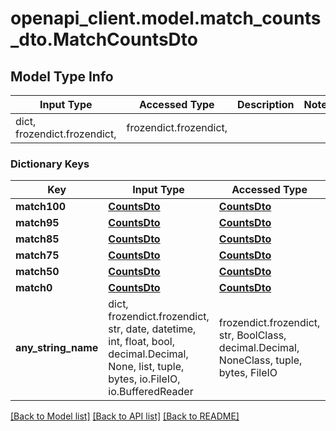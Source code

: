# openapi_client.model.match_counts_dto.MatchCountsDto

## Model Type Info
Input Type | Accessed Type | Description | Notes
------------ | ------------- | ------------- | -------------
dict, frozendict.frozendict,  | frozendict.frozendict,  |  | 

### Dictionary Keys
Key | Input Type | Accessed Type | Description | Notes
------------ | ------------- | ------------- | ------------- | -------------
**match100** | [**CountsDto**](CountsDto.md) | [**CountsDto**](CountsDto.md) |  | [optional] 
**match95** | [**CountsDto**](CountsDto.md) | [**CountsDto**](CountsDto.md) |  | [optional] 
**match85** | [**CountsDto**](CountsDto.md) | [**CountsDto**](CountsDto.md) |  | [optional] 
**match75** | [**CountsDto**](CountsDto.md) | [**CountsDto**](CountsDto.md) |  | [optional] 
**match50** | [**CountsDto**](CountsDto.md) | [**CountsDto**](CountsDto.md) |  | [optional] 
**match0** | [**CountsDto**](CountsDto.md) | [**CountsDto**](CountsDto.md) |  | [optional] 
**any_string_name** | dict, frozendict.frozendict, str, date, datetime, int, float, bool, decimal.Decimal, None, list, tuple, bytes, io.FileIO, io.BufferedReader | frozendict.frozendict, str, BoolClass, decimal.Decimal, NoneClass, tuple, bytes, FileIO | any string name can be used but the value must be the correct type | [optional]

[[Back to Model list]](../../README.md#documentation-for-models) [[Back to API list]](../../README.md#documentation-for-api-endpoints) [[Back to README]](../../README.md)

